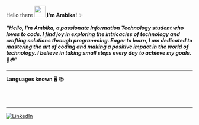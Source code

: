 Hello there <img src="https://raw.githubusercontent.com/MartinHeinz/MartinHeinz/master/wave.gif" width="30px">,<b>I'm Ambika!</b> :sparkles: <br>
<br>
<b><i>"Hello, I'm Ambika, a passionate Information Technology student who loves to code. I find joy in exploring the intricacies of technology and crafting solutions through programming. Eager to learn, I am dedicated to mastering the art of coding and making a positive impact in the world of technology. I believe in taking small steps every day to achieve my goals.🚀☘️"</i></b>




</i>


<hr>

<b>Languages known</b> :desktop_computer: :books: 

<br>
<br>
<hr>


[![LinkedIn](https://img.icons8.com/fluent/48/000000/linkedin.png)](https://www.linkedin.com/in/ambika01)











<!--
**AmbikaSubramanian/AmbikaSubramanian** is a ✨ _special_ ✨ repository because its `README.md` (this file) appears on your GitHub profile.

Here are some ideas to get you started:

- 🔭 I’m currently working on ...
- 🌱 I’m currently learning ...
- 👯 I’m looking to collaborate on ...
- 🤔 I’m looking for help with ...
- 💬 Ask me about ...
- 📫 How to reach me: ...
- 😄 Pronouns: ...
- ⚡ Fun fact: ...
-->
